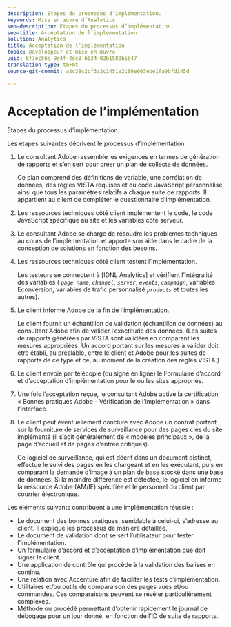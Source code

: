 ```yaml
---
description: Etapes du processus d’implémentation.
keywords: Mise en œuvre d’Analytics
seo-description: Etapes du processus d’implémentation.
seo-title: Acceptation de l’implémentation
solution: Analytics
title: Acceptation de l’implémentation
topic: Développeur et mise en œuvre
uuid: 6f7ec56e-9e4f-4dc8-b534-92b1580b5b47
translation-type: tm+mt
source-git-commit: a2c38c2cf3a2c1451e2c60e003ebe1fa9bfd145d

---
```



# Acceptation de l’implémentation

Etapes du processus d’implémentation.

Les étapes suivantes décrivent le processus d’implémentation.

1. Le consultant Adobe rassemble les exigences en termes de génération de rapports et s’en sert pour créer un plan de collecte de données.

   Ce plan comprend des définitions de variable, une corrélation de données, des règles VISTA requises et du code JavaScript personnalisé, ainsi que tous les paramètres relatifs à chaque suite de rapports. Il appartient au client de compléter le questionnaire d’implémentation.
1. Les ressources techniques côté client implémentent le code, le code JavaScript spécifique au site et les variables côté serveur.
1. Le consultant Adobe se charge de résoudre les problèmes techniques au cours de l’implémentation et apporte son aide dans le cadre de la conception de solutions en fonction des besoins.
1. Les ressources techniques côté client testent l’implémentation.

   Les testeurs se connectent à [!DNL Analytics] et vérifient l’intégralité des variables ( *`page name`*, *`channel`*, *`server`*, *`events`*, *`campaign`*, variables Econversion, variables de trafic personnalisé *`products`* et toutes les autres).
1. Le client informe Adobe de la fin de l’implémentation.

   Le client fournit un échantillon de validation (échantillon de données) au consultant Adobe afin de valider l’exactitude des données. (Les suites de rapports générées par VISTA sont validées en comparant les mesures appropriées. Un accord portant sur les mesures à valider doit être établi, au préalable, entre le client et Adobe pour les suites de rapports de ce type et ce, au moment de la création des règles VISTA.)
1. Le client envoie par télécopie (ou signe en ligne) le Formulaire d’accord et d’acceptation d’implémentation pour le ou les sites appropriés.
1. Une fois l’acceptation reçue, le consultant Adobe active la certification « Bonnes pratiques Adobe - Vérification de l’implémentation » dans l’interface.
1. Le client peut éventuellement conclure avec Adobe un contrat portant sur la fourniture de services de surveillance pour des pages clés du site implémenté (il s’agit généralement de « modèles principaux », de la page d’accueil et de pages d’entrée critiques).

   Ce logiciel de surveillance, qui est décrit dans un document distinct, effectue le suivi des pages en les chargeant et en les exécutant, puis en comparant la demande d’image à un plan de base stocké dans une base de données. Si la moindre différence est détectée, le logiciel en informe la ressource Adobe (AM/IE) spécifiée et le personnel du client par courrier électronique.

Les éléments suivants contribuent à une implémentation réussie :

* Le document des bonnes pratiques, semblable à celui-ci, s’adresse au client. Il explique les processus de manière détaillée.
* Le document de validation dont se sert l’utilisateur pour tester l’implémentation.
* Un formulaire d’accord et d’acceptation d’implémentation que doit signer le client.
* Une application de contrôle qui procède à la validation des balises en continu.
* Une relation avec Accenture afin de faciliter les tests d’implémentation.
* Utilitaires et/ou outils de comparaison des pages vues et/ou commandes. Ces comparaisons peuvent se révéler particulièrement complexes.
* Méthode ou procédé permettant d’obtenir rapidement le journal de débogage pour un jour donné, en fonction de l’ID de suite de rapports.

